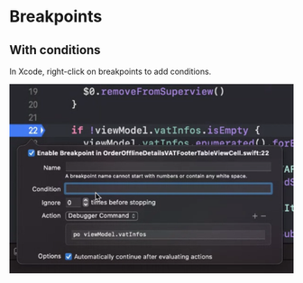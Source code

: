 # Breakpoints

## With conditions

In Xcode, right-click on breakpoints to add conditions.

![](./images/debug_xcode_breakpoint.png)
